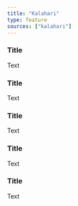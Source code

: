 ```yaml
---
title: "Kalahari"
type: feature
sources: ["kalahari"]
---
```


<!-- ***NOT IN USE***

ftp_port
ftp_server
ftp_user_name
ftp_user_password
ftp_file_name
hmac_shared_secret
group_duplicate_order_items

-->

<!-- cron_ftp_products_schedule -->
### Title
Text

<!-- field_map -->
### Title
Text

<!-- qty_limit_upper -->
### Title
Text

<!-- send_customer_email -->
### Title
Text

<!-- default_fulfillmentservice_id -->
### Title
Text
